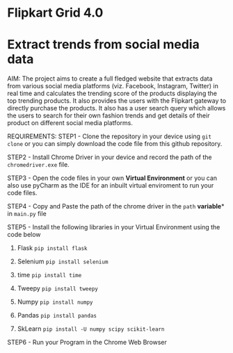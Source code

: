 # Flipkart Grid 4.0
# Extract trends from social media data
AIM:
The project aims to create a full fledged website that extracts data from various social media platforms (viz. Facebook, Instagram, Twitter) in real time and calculates the trending score of the products displaying the top trending products. It also provides the users with the Flipkart gateway to directly purchase the products. It also has a user search query which allows the users to search for their own fashion trends and get details of their product on different social media platforms.

REQUIREMENTS:
STEP1 - Clone the repository in your device using ```git clone``` or you can simply download the code file from this github repository.

STEP2 - Install Chrome Driver in your device and record the path of the ```chromedriver.exe``` file.

STEP3 - Open the code files in your own **Virtual Environment** or you can also use pyCharm as the IDE for an inbuilt virtual enviroment to run your code files.

STEP4 - Copy and Paste the path of the chrome driver in the ```path``` **variable*** in ```main.py``` file

STEP5 - Install the following libraries in your Virtual Environment using the code below

  1. Flask
  ```pip install flask```
  
  2. Selenium
  ```pip install selenium```
  
  3. time
  ```pip install time```
  
  4. Tweepy
  ```pip install tweepy```
  
 5. Numpy
 ```pip install numpy```
 
 6. Pandas
 ```pip install pandas```
 
 7. SkLearn
 ```pip install -U numpy scipy scikit-learn```
 
 STEP6 - Run your Program in the Chrome Web Browser
 
 
 
